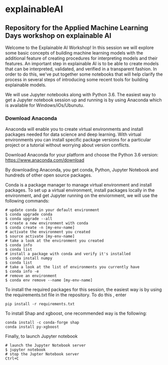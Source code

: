 # explainableAI
## Repository for the Applied Machine Learning Days workshop on explainable AI

Welcome to the Explainable AI Workshop! In this session we will explore some basic concepts of building machine learning models with the additional feature of creating procedures for interpreting models and their features. An important step in explainable AI is to be able to create models that can be interpreted, validated, and verified in a transparent fashion. In order to do this, we've put together some notebooks that will help clarify the process in several steps of introducing some recent tools for building explainable models. 

We will use Jupyter notebooks along with Python 3.6. The easiest way to get a Jupyter notebook session up and running is by using Anaconda which is available for Windows/iOs/Ubunutu. 

### Download Anaconda
Anaconda will enable you to create virtual environments and install packages needed for data science and deep learning. With virtual environments you can install specific package versions for a particular project or a tutorial without worrying about version conflicts.

Download Anaconda for your platform and choose the Python 3.6 version: https://www.anaconda.com/download

By downloading Anaconda, you get conda, Python, Jupyter Notebook and hundreds of other open source packages.

Conda is a package manager to manage virtual environment and install packages. To set up a virtual environment, install packages locally in the environment, and get Jupyter running on the enviornment, we will use the following commands:

```
# update conda in your default environment 
$ conda upgrade conda
$ conda upgrade --all
# create a new environment with conda
$ conda create -n [my-env-name]
# activate the environment you created
$ source activate [my-env-name]
# take a look at the environment you created
$ conda info
$ conda list
# install a package with conda and verify it's installed
$ conda install numpy
$ conda list
# take a look at the list of environments you currently have
$ conda info -e
# remove an environment
$ conda env remove --name [my-env-name]
```
To install the required packages for this session, the easiest way is by using the requirements.txt file in the repository. To do this , enter
```
pip install -r requirements.txt
```
To install Shap and xgboost, one recommended way is the following:
```
conda install -c conda-forge shap 
conda install py-xgboost
```


Finally, to launch Jupyter notebook
```
# launch the Jupyter Notebook server
$ jupyter notebook
# stop the Jupter Notebook server
Ctrl+C 
```



